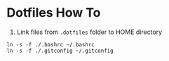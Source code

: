 # Dotfiles How To

1. Link files from `.dotfiles` folder to HOME directory
```
ln -s -f ./.bashrc ~/.bashrc
ln -s -f ./.gitconfig ~/.gitconfig
```